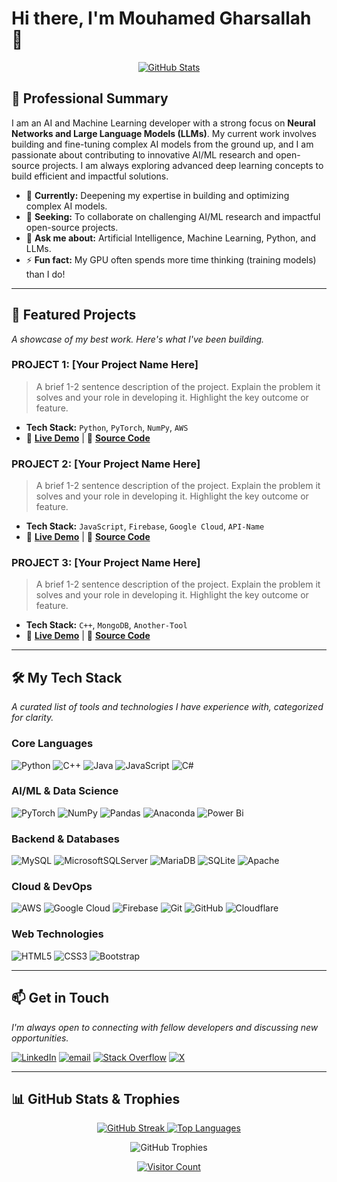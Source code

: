# Hi there, I'm Mouhamed Gharsallah 👋

<p align="center">
  <a href="https://github.com/Med-Gh-TN">
    <img src="https://github-readme-stats.vercel.app/api?username=Med-Gh-TN&theme=transparent&hide_border=false&include_all_commits=true&count_private=true" alt="GitHub Stats">
  </a>
</p>

## 📄 Professional Summary

I am an AI and Machine Learning developer with a strong focus on **Neural Networks and Large Language Models (LLMs)**. My current work involves building and fine-tuning complex AI models from the ground up, and I am passionate about contributing to innovative AI/ML research and open-source projects. I am always exploring advanced deep learning concepts to build efficient and impactful solutions.

- 🔭 **Currently:** Deepening my expertise in building and optimizing complex AI models.
- 👯 **Seeking:** To collaborate on challenging AI/ML research and impactful open-source projects.
- 💬 **Ask me about:** Artificial Intelligence, Machine Learning, Python, and LLMs.
- ⚡ **Fun fact:** My GPU often spends more time thinking (training models) than I do!

---

## 🚀 Featured Projects

*A showcase of my best work. Here's what I've been building.*

###  PROJECT 1: [Your Project Name Here]
> A brief 1-2 sentence description of the project. Explain the problem it solves and your role in developing it. Highlight the key outcome or feature.
- **Tech Stack:** `Python`, `PyTorch`, `NumPy`, `AWS`
- 🔗 **[Live Demo](https://your-live-demo-link.com)** | 🔗 **[Source Code](https://github.com/your-repo-link)**

### PROJECT 2: [Your Project Name Here]
> A brief 1-2 sentence description of the project. Explain the problem it solves and your role in developing it. Highlight the key outcome or feature.
- **Tech Stack:** `JavaScript`, `Firebase`, `Google Cloud`, `API-Name`
- 🔗 **[Live Demo](https://your-live-demo-link.com)** | 🔗 **[Source Code](https://github.com/your-repo-link)**

### PROJECT 3: [Your Project Name Here]
> A brief 1-2 sentence description of the project. Explain the problem it solves and your role in developing it. Highlight the key outcome or feature.
- **Tech Stack:** `C++`, `MongoDB`, `Another-Tool`
- 🔗 **[Live Demo](https://your-live-demo-link.com)** | 🔗 **[Source Code](https://github.com/your-repo-link)**

---

## 🛠️ My Tech Stack

*A curated list of tools and technologies I have experience with, categorized for clarity.*

### Core Languages
![Python](https://img.shields.io/badge/python-3670A0?style=for-the-badge&logo=python&logoColor=ffdd54)
![C++](https://img.shields.io/badge/c++-%2300599C.svg?style=for-the-badge&logo=c%2B%2B&logoColor=white)
![Java](https://img.shields.io/badge/java-%23ED8B00.svg?style=for-the-badge&logo=openjdk&logoColor=white)
![JavaScript](https://img.shields.io/badge/javascript-%23323330.svg?style=for-the-badge&logo=javascript&logoColor=%23F7DF1E)
![C#](https://img.shields.io/badge/c%23-%23239120.svg?style=for-the-badge&logo=csharp&logoColor=white)

### AI/ML & Data Science
![PyTorch](https://img.shields.io/badge/PyTorch-%23EE4C2C.svg?style=for-the-badge&logo=PyTorch&logoColor=white)
![NumPy](https://img.shields.io/badge/numpy-%23013243.svg?style=for-the-badge&logo=numpy&logoColor=white)
![Pandas](https://img.shields.io/badge/pandas-%23150458.svg?style=for-the-badge&logo=pandas&logoColor=white)
![Anaconda](https://img.shields.io/badge/Anaconda-%2344A833.svg?style=for-the-badge&logo=anaconda&logoColor=white)
![Power Bi](https://img.shields.io/badge/power_bi-F2C811?style=for-the-badge&logo=powerbi&logoColor=black)

### Backend & Databases
![MySQL](https://img.shields.io/badge/mysql-4479A1.svg?style=for-the-badge&logo=mysql&logoColor=white)
![MicrosoftSQLServer](https://img.shields.io/badge/Microsoft%20SQL%20Server-CC2927?style=for-the-badge&logo=microsoft%20sql%20server&logoColor=white)
![MariaDB](https://img.shields.io/badge/MariaDB-003545?style=for-the-badge&logo=mariadb&logoColor=white)
![SQLite](https://img.shields.io/badge/sqlite-%2307405e.svg?style=for-the-badge&logo=sqlite&logoColor=white)
![Apache](https://img.shields.io/badge/apache-%23D42029.svg?style=for-the-badge&logo=apache&logoColor=white)

### Cloud & DevOps
![AWS](https://img.shields.io/badge/AWS-%23FF9900.svg?style=for-the-badge&logo=amazon-aws&logoColor=white)
![Google Cloud](https://img.shields.io/badge/GoogleCloud-%234285F4.svg?style=for-the-badge&logo=google-cloud&logoColor=white)
![Firebase](https://img.shields.io/badge/firebase-%23039BE5.svg?style=for-the-badge&logo=firebase)
![Git](https://img.shields.io/badge/git-%23F05033.svg?style=for-the-badge&logo=git&logoColor=white)
![GitHub](https://img.shields.io/badge/github-%23121011.svg?style=for-the-badge&logo=github&logoColor=white)
![Cloudflare](https://img.shields.io/badge/Cloudflare-F38020?style=for-the-badge&logo=Cloudflare&logoColor=white)

### Web Technologies
![HTML5](https://img.shields.io/badge/html5-%23E34F26.svg?style=for-the-badge&logo=html5&logoColor=white)
![CSS3](https://img.shields.io/badge/css3-%231572B6.svg?style=for-the-badge&logo=css3&logoColor=white)
![Bootstrap](https://img.shields.io/badge/bootstrap-%238511FA.svg?style=for-the-badge&logo=bootstrap&logoColor=white)

---

## 📫 Get in Touch

*I'm always open to connecting with fellow developers and discussing new opportunities.*

[![LinkedIn](https://img.shields.io/badge/LinkedIn-%230077B5.svg?style=for-the-badge&logo=linkedin&logoColor=white)](https://linkedin.com/in/mouhamed-gharsallah-03419b1a6)
[![email](https://img.shields.io/badge/Email-D14836?style=for-the-badge&logo=gmail&logoColor=white)](mailto:med56524755@gmail.com)
[![Stack Overflow](https://img.shields.io/badge/-Stackoverflow-FE7A16?style=for-the-badge&logo=stack-overflow&logoColor=white)](https://stackoverflow.com/users/31591035)
[![X](https://img.shields.io/badge/X-black.svg?style=for-the-badge&logo=X&logoColor=white)](https://x.com/thisis_nemo)

---

## 📊 GitHub Stats & Trophies

<p align="center">
  <a href="https://github.com/Med-Gh-TN">
    <img src="https://nirzak-streak-stats.vercel.app/?user=Med-Gh-TN&theme=transparent&hide_border=false" alt="GitHub Streak">
  </a>
  <a href="https://github.com/Med-Gh-TN">
    <img src="https://github-readme-stats.vercel.app/api/top-langs/?username=Med-Gh-TN&theme=transparent&hide_border=false&include_all_commits=true&count_private=true&layout=compact" alt="Top Languages">
  </a>
</p>

<p align="center">
  <img src="https://github-profile-trophy.vercel.app/?username=Med-Gh-TN&theme=transparent&no-frame=false&no-bg=true&margin-w=4" alt="GitHub Trophies">
</p>

<p align="center">
  <a href="https://visitcount.itsvg.in">
    <img src="https://visitcount.itsvg.in/api?id=Med-Gh-TN&icon=4&color=1" alt="Visitor Count">
  </a>
</p>
